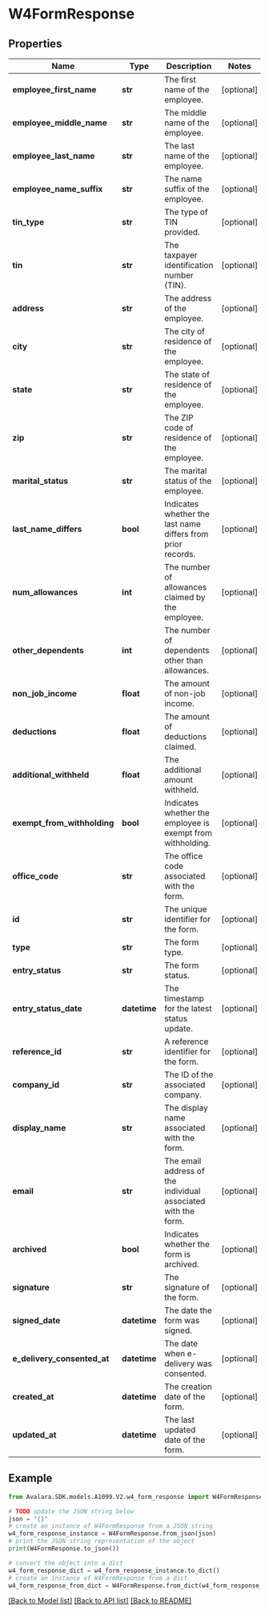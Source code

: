 # W4FormResponse


## Properties

Name | Type | Description | Notes
------------ | ------------- | ------------- | -------------
**employee_first_name** | **str** | The first name of the employee. | [optional] 
**employee_middle_name** | **str** | The middle name of the employee. | [optional] 
**employee_last_name** | **str** | The last name of the employee. | [optional] 
**employee_name_suffix** | **str** | The name suffix of the employee. | [optional] 
**tin_type** | **str** | The type of TIN provided. | [optional] 
**tin** | **str** | The taxpayer identification number (TIN). | [optional] 
**address** | **str** | The address of the employee. | [optional] 
**city** | **str** | The city of residence of the employee. | [optional] 
**state** | **str** | The state of residence of the employee. | [optional] 
**zip** | **str** | The ZIP code of residence of the employee. | [optional] 
**marital_status** | **str** | The marital status of the employee. | [optional] 
**last_name_differs** | **bool** | Indicates whether the last name differs from prior records. | [optional] 
**num_allowances** | **int** | The number of allowances claimed by the employee. | [optional] 
**other_dependents** | **int** | The number of dependents other than allowances. | [optional] 
**non_job_income** | **float** | The amount of non-job income. | [optional] 
**deductions** | **float** | The amount of deductions claimed. | [optional] 
**additional_withheld** | **float** | The additional amount withheld. | [optional] 
**exempt_from_withholding** | **bool** | Indicates whether the employee is exempt from withholding. | [optional] 
**office_code** | **str** | The office code associated with the form. | [optional] 
**id** | **str** | The unique identifier for the form. | [optional] 
**type** | **str** | The form type. | [optional] 
**entry_status** | **str** | The form status. | [optional] 
**entry_status_date** | **datetime** | The timestamp for the latest status update. | [optional] 
**reference_id** | **str** | A reference identifier for the form. | [optional] 
**company_id** | **str** | The ID of the associated company. | [optional] 
**display_name** | **str** | The display name associated with the form. | [optional] 
**email** | **str** | The email address of the individual associated with the form. | [optional] 
**archived** | **bool** | Indicates whether the form is archived. | [optional] 
**signature** | **str** | The signature of the form. | [optional] 
**signed_date** | **datetime** | The date the form was signed. | [optional] 
**e_delivery_consented_at** | **datetime** | The date when e-delivery was consented. | [optional] 
**created_at** | **datetime** | The creation date of the form. | [optional] 
**updated_at** | **datetime** | The last updated date of the form. | [optional] 

## Example

```python
from Avalara.SDK.models.A1099.V2.w4_form_response import W4FormResponse

# TODO update the JSON string below
json = "{}"
# create an instance of W4FormResponse from a JSON string
w4_form_response_instance = W4FormResponse.from_json(json)
# print the JSON string representation of the object
print(W4FormResponse.to_json())

# convert the object into a dict
w4_form_response_dict = w4_form_response_instance.to_dict()
# create an instance of W4FormResponse from a dict
w4_form_response_from_dict = W4FormResponse.from_dict(w4_form_response_dict)
```
[[Back to Model list]](../README.md#documentation-for-models) [[Back to API list]](../README.md#documentation-for-api-endpoints) [[Back to README]](../README.md)


